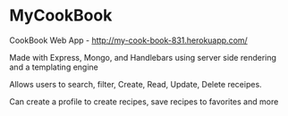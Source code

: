 # MyCookBook
CookBook Web App - http://my-cook-book-831.herokuapp.com/ 

Made with Express, Mongo, and Handlebars using server side rendering and a templating engine

Allows users to search, filter, Create, Read, Update, Delete receipes. 

Can create a profile to create recipes, save recipes to favorites and more

